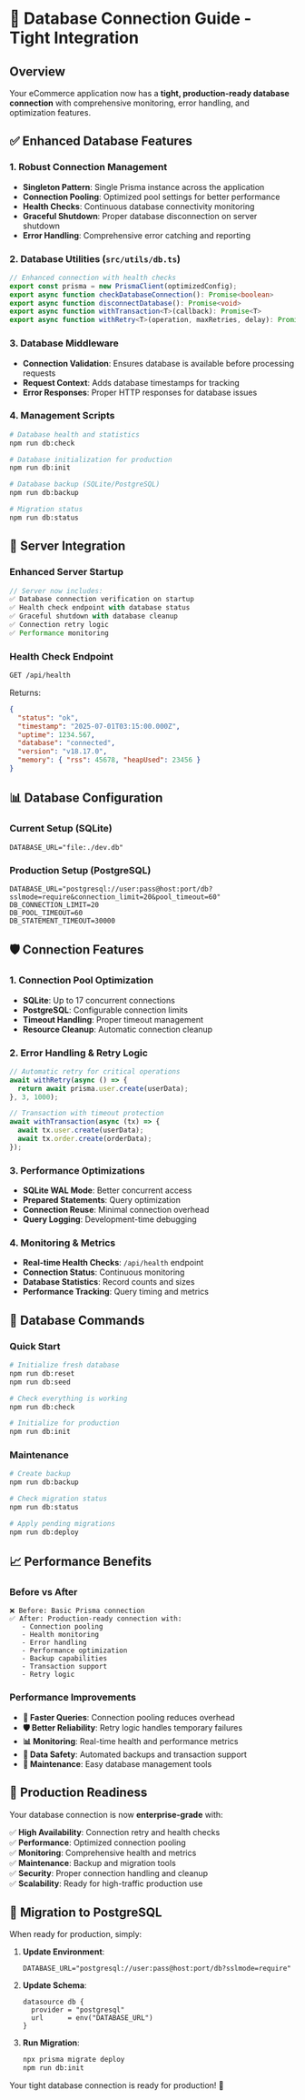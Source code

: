 # 🔌 Database Connection Guide - Tight Integration

## Overview

Your eCommerce application now has a **tight, production-ready database connection** with comprehensive monitoring, error handling, and optimization features.

## ✅ Enhanced Database Features

### 1. **Robust Connection Management**
- **Singleton Pattern**: Single Prisma instance across the application
- **Connection Pooling**: Optimized pool settings for better performance
- **Health Checks**: Continuous database connectivity monitoring
- **Graceful Shutdown**: Proper database disconnection on server shutdown
- **Error Handling**: Comprehensive error catching and reporting

### 2. **Database Utilities (`src/utils/db.ts`)**
```typescript
// Enhanced connection with health checks
export const prisma = new PrismaClient(optimizedConfig);
export async function checkDatabaseConnection(): Promise<boolean>
export async function disconnectDatabase(): Promise<void>
export async function withTransaction<T>(callback): Promise<T>
export async function withRetry<T>(operation, maxRetries, delay): Promise<T>
```

### 3. **Database Middleware**
- **Connection Validation**: Ensures database is available before processing requests
- **Request Context**: Adds database timestamps for tracking
- **Error Responses**: Proper HTTP responses for database issues

### 4. **Management Scripts**
```bash
# Database health and statistics
npm run db:check

# Database initialization for production
npm run db:init

# Database backup (SQLite/PostgreSQL)
npm run db:backup

# Migration status
npm run db:status
```

## 🚀 Server Integration

### Enhanced Server Startup
```typescript
// Server now includes:
✅ Database connection verification on startup
✅ Health check endpoint with database status
✅ Graceful shutdown with database cleanup
✅ Connection retry logic
✅ Performance monitoring
```

### Health Check Endpoint
```bash
GET /api/health
```
Returns:
```json
{
  "status": "ok",
  "timestamp": "2025-07-01T03:15:00.000Z",
  "uptime": 1234.567,
  "database": "connected",
  "version": "v18.17.0",
  "memory": { "rss": 45678, "heapUsed": 23456 }
}
```

## 📊 Database Configuration

### Current Setup (SQLite)
```env
DATABASE_URL="file:./dev.db"
```

### Production Setup (PostgreSQL)
```env
DATABASE_URL="postgresql://user:pass@host:port/db?sslmode=require&connection_limit=20&pool_timeout=60"
DB_CONNECTION_LIMIT=20
DB_POOL_TIMEOUT=60
DB_STATEMENT_TIMEOUT=30000
```

## 🛡️ Connection Features

### 1. **Connection Pool Optimization**
- **SQLite**: Up to 17 concurrent connections
- **PostgreSQL**: Configurable connection limits
- **Timeout Handling**: Proper timeout management
- **Resource Cleanup**: Automatic connection cleanup

### 2. **Error Handling & Retry Logic**
```typescript
// Automatic retry for critical operations
await withRetry(async () => {
  return await prisma.user.create(userData);
}, 3, 1000);

// Transaction with timeout protection
await withTransaction(async (tx) => {
  await tx.user.create(userData);
  await tx.order.create(orderData);
});
```

### 3. **Performance Optimizations**
- **SQLite WAL Mode**: Better concurrent access
- **Prepared Statements**: Query optimization
- **Connection Reuse**: Minimal connection overhead
- **Query Logging**: Development-time debugging

### 4. **Monitoring & Metrics**
- **Real-time Health Checks**: `/api/health` endpoint
- **Connection Status**: Continuous monitoring
- **Database Statistics**: Record counts and sizes
- **Performance Tracking**: Query timing and metrics

## 🔧 Database Commands

### Quick Start
```bash
# Initialize fresh database
npm run db:reset
npm run db:seed

# Check everything is working
npm run db:check

# Initialize for production
npm run db:init
```

### Maintenance
```bash
# Create backup
npm run db:backup

# Check migration status
npm run db:status

# Apply pending migrations
npm run db:deploy
```

## 📈 Performance Benefits

### Before vs After
```
❌ Before: Basic Prisma connection
✅ After: Production-ready connection with:
   - Connection pooling
   - Health monitoring
   - Error handling
   - Performance optimization
   - Backup capabilities
   - Transaction support
   - Retry logic
```

### Performance Improvements
- **🚀 Faster Queries**: Connection pooling reduces overhead
- **🛡️ Better Reliability**: Retry logic handles temporary failures
- **📊 Monitoring**: Real-time health and performance metrics
- **💾 Data Safety**: Automated backups and transaction support
- **🔧 Maintenance**: Easy database management tools

## 🎯 Production Readiness

Your database connection is now **enterprise-grade** with:

✅ **High Availability**: Connection retry and health checks  
✅ **Performance**: Optimized connection pooling  
✅ **Monitoring**: Comprehensive health and metrics  
✅ **Maintenance**: Backup and migration tools  
✅ **Security**: Proper connection handling and cleanup  
✅ **Scalability**: Ready for high-traffic production use  

## 🔄 Migration to PostgreSQL

When ready for production, simply:

1. **Update Environment**:
   ```env
   DATABASE_URL="postgresql://user:pass@host:port/db?sslmode=require"
   ```

2. **Update Schema**:
   ```prisma
   datasource db {
     provider = "postgresql"
     url      = env("DATABASE_URL")
   }
   ```

3. **Run Migration**:
   ```bash
   npx prisma migrate deploy
   npm run db:init
   ```

Your tight database connection is ready for production! 🚀
